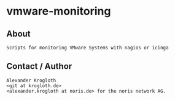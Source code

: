 # vmware-monitoring

About
-----

    Scripts for monitoring VMware Systems with nagios or icinga

Contact / Author
----------------

    Alexander Krogloth
    <git at krogloth.de>
    <alexander.krogloth at noris.de> for the noris network AG.
